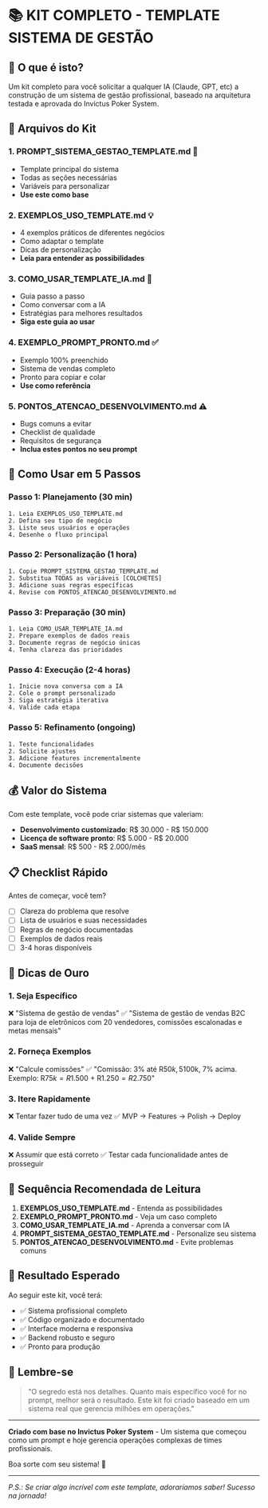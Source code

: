 # 📚 KIT COMPLETO - TEMPLATE SISTEMA DE GESTÃO

## 🎯 O que é isto?

Um kit completo para você solicitar a qualquer IA (Claude, GPT, etc) a construção de um sistema de gestão profissional, baseado na arquitetura testada e aprovada do Invictus Poker System.

## 📁 Arquivos do Kit

### 1. **PROMPT_SISTEMA_GESTAO_TEMPLATE.md** 📝

- Template principal do sistema
- Todas as seções necessárias
- Variáveis para personalizar
- **Use este como base**

### 2. **EXEMPLOS_USO_TEMPLATE.md** 💡

- 4 exemplos práticos de diferentes negócios
- Como adaptar o template
- Dicas de personalização
- **Leia para entender as possibilidades**

### 3. **COMO_USAR_TEMPLATE_IA.md** 🤖

- Guia passo a passo
- Como conversar com a IA
- Estratégias para melhores resultados
- **Siga este guia ao usar**

### 4. **EXEMPLO_PROMPT_PRONTO.md** ✅

- Exemplo 100% preenchido
- Sistema de vendas completo
- Pronto para copiar e colar
- **Use como referência**

### 5. **PONTOS_ATENCAO_DESENVOLVIMENTO.md** ⚠️

- Bugs comuns a evitar
- Checklist de qualidade
- Requisitos de segurança
- **Inclua estes pontos no seu prompt**

## 🚀 Como Usar em 5 Passos

### Passo 1: Planejamento (30 min)

```
1. Leia EXEMPLOS_USO_TEMPLATE.md
2. Defina seu tipo de negócio
3. Liste seus usuários e operações
4. Desenhe o fluxo principal
```

### Passo 2: Personalização (1 hora)

```
1. Copie PROMPT_SISTEMA_GESTAO_TEMPLATE.md
2. Substitua TODAS as variáveis [COLCHETES]
3. Adicione suas regras específicas
4. Revise com PONTOS_ATENCAO_DESENVOLVIMENTO.md
```

### Passo 3: Preparação (30 min)

```
1. Leia COMO_USAR_TEMPLATE_IA.md
2. Prepare exemplos de dados reais
3. Documente regras de negócio únicas
4. Tenha clareza das prioridades
```

### Passo 4: Execução (2-4 horas)

```
1. Inicie nova conversa com a IA
2. Cole o prompt personalizado
3. Siga estratégia iterativa
4. Valide cada etapa
```

### Passo 5: Refinamento (ongoing)

```
1. Teste funcionalidades
2. Solicite ajustes
3. Adicione features incrementalmente
4. Documente decisões
```

## 💰 Valor do Sistema

Com este template, você pode criar sistemas que valeriam:

- **Desenvolvimento customizado**: R$ 30.000 - R$ 150.000
- **Licença de software pronto**: R$ 5.000 - R$ 20.000
- **SaaS mensal**: R$ 500 - R$ 2.000/mês

## 📋 Checklist Rápido

Antes de começar, você tem?

- [ ] Clareza do problema que resolve
- [ ] Lista de usuários e suas necessidades
- [ ] Regras de negócio documentadas
- [ ] Exemplos de dados reais
- [ ] 3-4 horas disponíveis

## 🎁 Dicas de Ouro

### 1. **Seja Específico**

❌ "Sistema de gestão de vendas"
✅ "Sistema de gestão de vendas B2C para loja de eletrônicos com 20 vendedores, comissões escalonadas e metas mensais"

### 2. **Forneça Exemplos**

❌ "Calcule comissões"
✅ "Comissão: 3% até R$50k, 5% até R$100k, 7% acima. Exemplo: R$75k = R$1.500 + R$1.250 = R$2.750"

### 3. **Itere Rapidamente**

❌ Tentar fazer tudo de uma vez
✅ MVP → Features → Polish → Deploy

### 4. **Valide Sempre**

❌ Assumir que está correto
✅ Testar cada funcionalidade antes de prosseguir

## 🔗 Sequência Recomendada de Leitura

1. **EXEMPLOS_USO_TEMPLATE.md** - Entenda as possibilidades
2. **EXEMPLO_PROMPT_PRONTO.md** - Veja um caso completo
3. **COMO_USAR_TEMPLATE_IA.md** - Aprenda a conversar com IA
4. **PROMPT_SISTEMA_GESTAO_TEMPLATE.md** - Personalize seu sistema
5. **PONTOS_ATENCAO_DESENVOLVIMENTO.md** - Evite problemas comuns

## 🎯 Resultado Esperado

Ao seguir este kit, você terá:

- ✅ Sistema profissional completo
- ✅ Código organizado e documentado
- ✅ Interface moderna e responsiva
- ✅ Backend robusto e seguro
- ✅ Pronto para produção

## 💪 Lembre-se

> "O segredo está nos detalhes. Quanto mais específico você for no prompt, melhor será o resultado. Este kit foi criado baseado em um sistema real que gerencia milhões em operações."

---

**Criado com base no Invictus Poker System** - Um sistema que começou como um prompt e hoje gerencia operações complexas de times profissionais.

Boa sorte com seu sistema! 🚀

---

_P.S.: Se criar algo incrível com este template, adoraríamos saber! Sucesso na jornada!_
